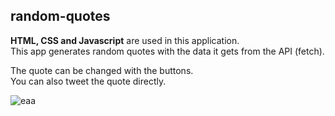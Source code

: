 ## random-quotes

**HTML, CSS and Javascript** are used in this application. <br>
This app generates random quotes with the data it gets from the API (fetch). <br>
                                                                         
The quote can be changed with the buttons. <br>
You can also tweet the quote directly. <br>

![eaa](https://user-images.githubusercontent.com/62449943/172908446-4d6e2fec-e3bf-4c39-8a64-1d5dd88e7830.PNG)
